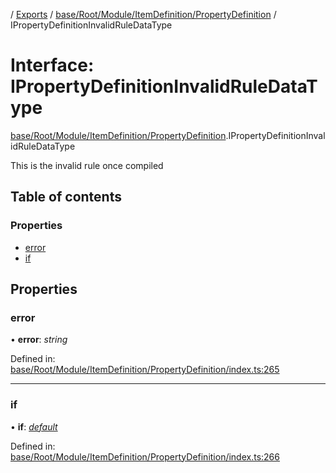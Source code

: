 [](../README.md) / [Exports](../modules.md) / [base/Root/Module/ItemDefinition/PropertyDefinition](../modules/base_root_module_itemdefinition_propertydefinition.md) / IPropertyDefinitionInvalidRuleDataType

# Interface: IPropertyDefinitionInvalidRuleDataType

[base/Root/Module/ItemDefinition/PropertyDefinition](../modules/base_root_module_itemdefinition_propertydefinition.md).IPropertyDefinitionInvalidRuleDataType

This is the invalid rule once compiled

## Table of contents

### Properties

- [error](base_root_module_itemdefinition_propertydefinition.ipropertydefinitioninvalidruledatatype.md#error)
- [if](base_root_module_itemdefinition_propertydefinition.ipropertydefinitioninvalidruledatatype.md#if)

## Properties

### error

• **error**: *string*

Defined in: [base/Root/Module/ItemDefinition/PropertyDefinition/index.ts:265](https://github.com/onzag/itemize/blob/11a98dec/base/Root/Module/ItemDefinition/PropertyDefinition/index.ts#L265)

___

### if

• **if**: [*default*](../classes/base_root_module_itemdefinition_conditionalruleset.default.md)

Defined in: [base/Root/Module/ItemDefinition/PropertyDefinition/index.ts:266](https://github.com/onzag/itemize/blob/11a98dec/base/Root/Module/ItemDefinition/PropertyDefinition/index.ts#L266)
